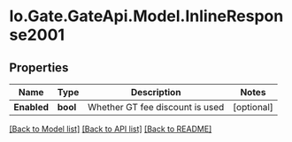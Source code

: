 
# Io.Gate.GateApi.Model.InlineResponse2001

## Properties

Name | Type | Description | Notes
------------ | ------------- | ------------- | -------------
**Enabled** | **bool** | Whether GT fee discount is used | [optional] 

[[Back to Model list]](../README.md#documentation-for-models)
[[Back to API list]](../README.md#documentation-for-api-endpoints)
[[Back to README]](../README.md)
